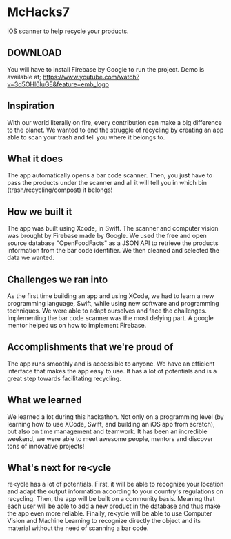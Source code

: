 # McHacks7
iOS scanner to help recycle your products. 

## DOWNLOAD
You will have to install Firebase by Google to run the project. Demo is available at;
https://www.youtube.com/watch?v=3d5OHl6luGE&feature=emb_logo

## Inspiration

With our world literally on fire, every contribution can make a big difference to the planet. We wanted to end the struggle of recycling by creating an app able to scan your trash and tell you where it belongs to.

## What it does

The app automatically opens a bar code scanner. Then, you just have to pass the products under the scanner and all it will tell you in which bin (trash/recycling/compost) it belongs!

## How we built it

The app was built using Xcode, in Swift. The scanner and computer vision was brought by Firebase made by Google.
We used the free and open source database "OpenFoodFacts" as a JSON API to retrieve the products information from the bar code identifier. We then cleaned and selected the data we wanted.

## Challenges we ran into

As the first time building an app and using XCode, we had to learn a new programming language, Swift, while using new software and programming techniques. We were able to adapt ourselves and face the challenges. Implementing the bar code scanner was the most defying part. A google mentor helped us on how to implement Firebase. 

## Accomplishments that we're proud of

The app runs smoothly and is accessible to anyone. We have an efficient interface that makes the app easy to use. It has a lot of potentials and is a great step towards facilitating recycling.

## What we learned

We learned a lot during this hackathon. Not only on a programming level (by learning how to use XCode, Swift, and building an iOS app from scratch), but also on time management and teamwork. It has been an incredible weekend, we were able to meet awesome people, mentors and discover tons of innovative projects!

## What's next for re<ycle

re<ycle has a lot of potentials. 
First, it will be able to recognize your location and adapt the output information according to your country's regulations on recycling.
Then, the app will be built on a community basis. Meaning that each user will be able to add a new product in the database and thus make the app even more reliable.
Finally, re<ycle will be able to use Computer Vision and Machine Learning to recognize directly the object and its material without the need of scanning a bar code.
